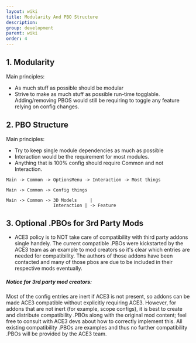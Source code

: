 ```yaml
---
layout: wiki
title: Modularity And PBO Structure
description: 
group: development
parent: wiki
order: 4
---
```


## 1. Modularity

Main principles:
- As much stuff as possible should be modular
- Strive to make as much stuff as possible run-time togglable. Adding/removing PBOS would still be requiring to toggle any feature relying on config changes.

## 2. PBO Structure

Main principles:

- Try to keep single module dependencies as much as possible
- Interaction would be the requirement for most modules.
- Anything that is 100% config should require Common and not Interaction.

```
Main -> Common -> OptionsMenu -> Interaction -> Most things

Main -> Common -> Config things

Main -> Common -> 3D Models     |
                  Interaction | -> Feature
```

## 3. Optional .PBOs for 3rd Party Mods

- ACE3 policy is to NOT take care of compatibility with third party addons single handely. The current compatible .PBOs were kickstarted by the ACE3 team as an example to mod creators so it's clear which entries are needed for compatibility. The authors of those addons have been contacted and many of those pbos are due to be included in their respective mods eventually.

<div class="panel callout">
    <h5>Notice for 3rd party mod creators:</h5>
    <p>Most of the config entries are inert if ACE3 is not present, so addons can be made ACE3 compatible without explicitly requiring ACE3. However, for addons that are not inert (for example, scope configs), it is best to create and distribute compatibility .PBOs along with the original mod content; feel free to consult with ACE3 devs about how to correctly implement this. All existing compatibility .PBOs are examples and thus no further compatibility .PBOs will be provided by the ACE3 team.</p>
</div>


